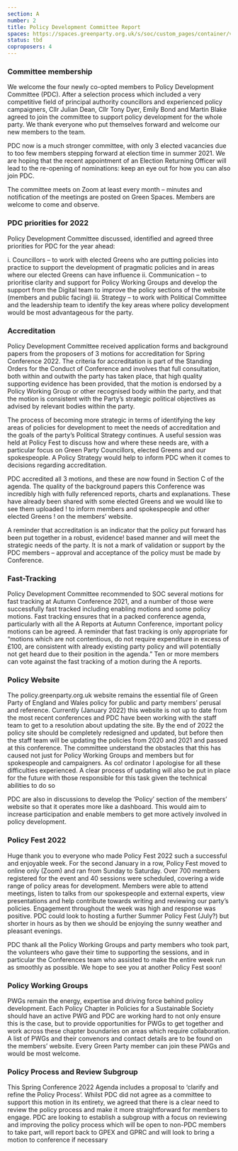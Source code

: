 ```yaml
---
section: A
number: 2
title: Policy Development Committee Report 
spaces: https://spaces.greenparty.org.uk/s/soc/custom_pages/container/view?id=72
status: tbd
coproposers: 4
---
```

### Committee membership

We welcome the four newly co-opted members to Policy
Development Committee (PDC). After a selection process
which included a very competitive field of principal
authority councillors and experienced policy campaigners,
Cllr Julian Dean, Cllr Tony Dyer, Emily Bond and Martin
Blake agreed to join the committee to support policy
development for the whole party. We thank everyone who
put themselves forward and welcome our new members to
the team.

PDC now is a much stronger committee, with only 3 elected
vacancies due to too few members stepping forward at
election time in summer 2021. We are hoping that the
recent appointment of an Election Returning Officer will
lead to the re-opening of nominations: keep an eye out for
how you can also join PDC.

The committee meets on Zoom at least every month –
minutes and notification of the meetings are posted on
Green Spaces. Members are welcome to come and
observe.

### PDC priorities for 2022

Policy Development Committee discussed, identified and
agreed three priorities for PDC for the year ahead:

i. Councillors – to work with elected Greens who are putting
policies into practice to support the development of
pragmatic policies and in areas where our elected Greens
can have influence
ii. Communication – to prioritise clarity and support for
Policy Working Groups and develop the support from the
Digital team to improve the policy sections of the website
(members and public facing)
iii. Strategy – to work with Political Committee and the
leadership team to identify the key areas where policy
development would be most advantageous for the party.

### Accreditation

Policy Development Committee received application forms
and background papers from the proposers of 3 motions for
accreditation for Spring Conference 2022. The criteria for
accreditation is part of the Standing Orders for the Conduct
of Conference and involves that full consultation, both
within and outwith the party has taken place, that high
quality supporting evidence has been provided, that the
motion is endorsed by a Policy Working Group or other
recognised body within the party, and that the motion is
consistent with the Party’s strategic political objectives as
advised by relevant bodies within the party.

The process of becoming more strategic in terms of
identifying the key areas of policies for development to
meet the needs of accreditation and the goals of the party’s
Political Strategy continues. A useful session was held at
Policy Fest to discuss how and where these needs are, with
a particular focus on Green Party Councillors, elected
Greens and our spokespeople. A Policy Strategy would help
to inform PDC when it comes to decisions regarding
accreditation.

PDC accredited all 3 motions, and these are now found in
Section C of the agenda. The quality of the background
papers this Conference was incredibly high with fully
referenced reports, charts and explanations. These have
already been shared with some elected Greens and we
would like to see them uploaded ! to inform members and
spokespeople and other elected Greens ! on the members’
website.

A reminder that accreditation is an indicator that the policy
put forward has been put together in a robust, evidence!
based manner and will meet the strategic needs of the
party. It is not a mark of validation or support by the PDC
members – approval and acceptance of the policy must be
made by Conference.

### Fast-Tracking

Policy Development Committee recommended to SOC
several motions for fast tracking at Autumn Conference
2021, and a number of those were successfully fast
tracked including enabling motions and some policy
motions. Fast tracking ensures that in a packed conference
agenda, particularly with all the A Reports at Autumn
Conference, important policy motions can be agreed. A
reminder that fast tracking is only appropriate for “motions
which are not contentious, do not require expenditure in
excess of £100, are consistent with already existing party
policy and will potentially not get heard due to their position
in the agenda.” Ten or more members can vote against the
fast tracking of a motion during the A reports.

### Policy Website

The policy.greenparty.org.uk website remains the essential
file of Green Party of England and Wales policy for public and party members’ perusal and reference. Currently
(January 2022) this website is not up to date from the most
recent conferences and PDC have been working with the
staff team to get to a resolution about updating the site. By
the end of 2022 the policy site should be completely
redesigned and updated, but before then the staff team will
be updating the policies from 2020 and 2021 and passed at
this conference. The committee understand the obstacles
that this has caused not just for Policy Working Groups and
members but for spokespeople and campaigners. As co!
ordinator I apologise for all these difficulties experienced. A
clear process of updating will also be put in place for the
future with those responsible for this task given the
technical abilities to do so

PDC are also in discussions to develop the ‘Policy’ section
of the members’ website so that it operates more like a
dashboard. This would aim to increase participation and
enable members to get more actively involved in policy
development.

### Policy Fest 2022

Huge thank you to everyone who made Policy Fest 2022
such a successful and enjoyable week. For the second
January in a row, Policy Fest moved to online only (Zoom)
and ran from Sunday to Saturday. Over 700 members
registered for the event and 40 sessions were scheduled,
covering a wide range of policy areas for development.
Members were able to attend meetings, listen to talks from
our spokespeople and external experts, view presentations
and help contribute towards writing and reviewing our
party’s policies. Engagement throughout the week was high
and response was positive. PDC could look to hosting a
further Summer Policy Fest (July?) but shorter in hours as
by then we should be enjoying the sunny weather and
pleasant evenings.

PDC thank all the Policy Working Groups and party
members who took part, the volunteers who gave their time
to supporting the sessions, and in particular the
Conferences team who assisted to make the entire week
run as smoothly as possible. We hope to see you at another
Policy Fest soon!

### Policy Working Groups

PWGs remain the energy, expertise and driving force
behind policy development. Each Policy Chapter in Policies
for a Sustainable Society should have an active PWG and
PDC are working hard to not only ensure this is the case,
but to provide opportunities for PWGs to get together and
work across these chapter boundaries on areas which
require collaboration. A list of PWGs and their convenors
and contact details are to be found on the members’
website. Every Green Party member can join these PWGs
and would be most welcome.

### Policy Process and Review Subgroup

This Spring Conference 2022 Agenda includes a proposal to
‘clarify and refine the Policy Process’. Whilst PDC did not
agree as a committee to support this motion in its entirety,
we agreed that there is a clear need to review the policy
process and make it more straightforward for members to
engage. PDC are looking to establish a subgroup with a
focus on reviewing and improving the policy process which
will be open to non-PDC members to take part, will report
back to GPEX and GPRC and will look to bring a motion to
conference if necessary
